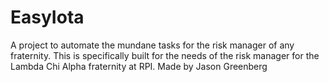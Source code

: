 # EasyIota

A project to automate the mundane tasks for the risk manager of any fraternity. This is specifically built for the needs of the risk manager for the Lambda Chi Alpha fraternity at RPI. Made by Jason Greenberg
